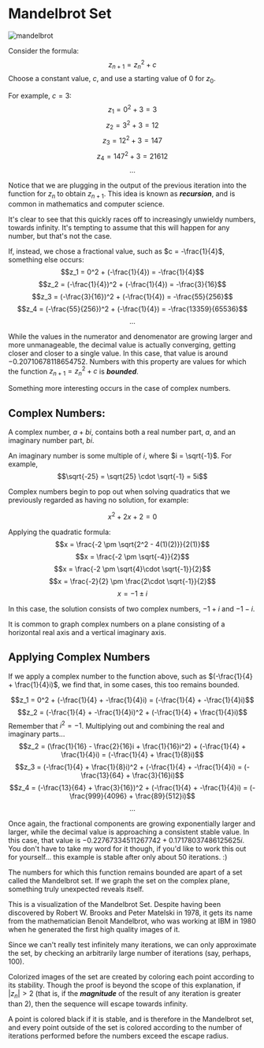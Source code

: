 # Mandelbrot Set
![mandelbrot](https://user-images.githubusercontent.com/99369790/206013718-b8299dc5-b694-47c4-b064-89535a598a2b.png)

Consider the formula:
$$z_{n+1} = {z_n}^2 + c$$
Choose a constant value, $c$, and use a starting value of $0$ for $z_0$. 

For example, $c = 3$:
$$z_1 = 0^2 + 3 = 3$$
$$z_2 = 3^2 + 3 = 12$$
$$z_3 = 12^2 + 3 = 147$$
$$z_4 = 147^2 + 3 = 21612$$
$$ \ldots $$

Notice that we are plugging in the output of the previous iteration into the function for $z_n$ to obtain $z_{n+1}$. This idea is known as ***recursion***, and is common in mathematics and computer science. 

It's clear to see that this quickly races off to increasingly unwieldy numbers, towards infinity. It's tempting to assume that this will happen for any number, but that's not the case.

If, instead, we chose a fractional value, such as $c = -\frac{1}{4}$, something else occurs:
$$z_1 = 0^2 + (-\frac{1}{4}) = -\frac{1}{4}$$
$$z_2 = (-\frac{1}{4})^2 + (-\frac{1}{4}) = -\frac{3}{16}$$
$$z_3 = (-\frac{3}{16})^2 + (-\frac{1}{4}) = -\frac{55}{256}$$
$$z_4 = (-\frac{55}{256})^2 + (-\frac{1}{4}) = -\frac{13359}{65536}$$
$$ ... $$

While the values in the numerator and denomenator are growing larger and more unmanageable, the decimal value is actually converging, getting closer and closer to a single value. In this case, that value is around $-0.20710678118654752$. Numbers with this property are values for which the function $z_{n+1} = {z_n}^2 + c$ is ***bounded***.

Something more interesting occurs in the case of complex numbers. 

## Complex Numbers:

A complex number, $a + bi$, contains both a real number part, $a$, and an imaginary number part, $bi$. 

An imaginary number is some multiple of $i$, where $i = \sqrt{-1}$. For example, 
$$\sqrt{-25} = \sqrt{25} \cdot \sqrt{-1} = 5i$$

Complex numbers begin to pop out when solving quadratics that we previously regarded as having no solution, for example:

$$x^2 + 2x + 2 = 0$$

Applying the quadratic formula:
$$x = \frac{-2 \pm \sqrt{2^2 - 4(1)(2)}}{2(1)}$$
$$x = \frac{-2 \pm \sqrt{-4}}{2}$$
$$x = \frac{-2 \pm \sqrt{4}\cdot \sqrt{-1}}{2}$$
$$x = \frac{-2}{2} \pm \frac{2\cdot \sqrt{-1}}{2}$$
$$x = -1 \pm i$$

In this case, the solution consists of two complex numbers, $-1 + i$ and $-1 -i$.

It is common to graph complex numbers on a plane consisting of a horizontal real axis and a vertical imaginary axis.

## Applying Complex Numbers
If we apply a complex number to the function above, such as $(-\frac{1}{4} + \frac{1}{4}i)$, we find that, in some cases, this too remains bounded.

$$z_1 = 0^2 + (-\frac{1}{4} + -\frac{1}{4}i) = (-\frac{1}{4} + -\frac{1}{4}i)$$
$$z_2 = (-\frac{1}{4} + -\frac{1}{4}i)^2 + (-\frac{1}{4} + \frac{1}{4}i)$$
Remember that $i^2 = -1$. Multiplying out and combining the real and imaginary parts... 
$$z_2 = (\frac{1}{16} - \frac{2}{16}i + \frac{1}{16}i^2) + (-\frac{1}{4} + \frac{1}{4}i) = (-\frac{1}{4} + \frac{1}{8}i)$$
$$z_3 = (-\frac{1}{4} + \frac{1}{8}i)^2 + (-\frac{1}{4} + -\frac{1}{4}i) = (-\frac{13}{64} + \frac{3}{16}i)$$
$$z_4 = (-\frac{13}{64} + \frac{3}{16})^2 + (-\frac{1}{4} + -\frac{1}{4}i) = (-\frac{999}{4096} + \frac{89}{512}i)$$
$$ ... $$

Once again, the fractional components are growing exponentially larger and larger, while the decimal value is approaching a consistent stable value. In this case, that value is $-0.22767334511267742 + 0.17178037486125625i$. You don't have to take my word for it though, if you'd like to work this out for yourself... this example is stable after only about 50 iterations. :)

The numbers for which this function remains bounded are apart of a set called the Mandelbrot set.
If we graph the set on the complex plane, something truly unexpected reveals itself.

This is a visualization of the Mandelbrot Set. Despite having been discovered by Robert W. Brooks and Peter Matelski in 1978, it gets its name from the mathematician Benoit Mandelbrot, who was working at IBM in 1980 when he generated the first high quality images of it.

Since we can't really test infinitely many iterations, we can only approximate the set, by checking an arbitrarily large number of iterations (say, perhaps, 100).

Colorized images of the set are created by coloring each point according to its stability.
Though the proof is beyond the scope of this explanation, if $|z_n| > 2$ (that is, if the ***magnitude*** of the result of any iteration is greater than 2), then the sequence will escape towards infinity. 

A point is colored black if it is stable, and is therefore in the Mandelbrot set, and every point outside of the set is colored according to the number of iterations performed before the numbers exceed the escape radius.
